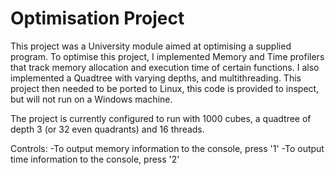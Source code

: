 # Optimisation Project
 
This project was a University module aimed at optimising a supplied program.
To optimise this project, I implemented Memory and Time profilers that track memory allocation and execution time of certain functions.
I also implemented a Quadtree with varying depths, and multithreading.
This project then needed to be ported to Linux, this code is provided to inspect, but will not run on a Windows machine.

The project is currently configured to run with 1000 cubes, a quadtree of depth 3 (or 32 even quadrants) and 16 threads.

Controls:
-To output memory information to the console, press '1'
-To output time information to the console, press '2'
